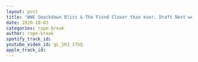 ```yaml
---
layout: post
title: "WWE Smackdown Bliss & The Fiend Closer than ever. Draft Next week, Banks wants Bayley for the title"
date: 2020-10-03
categories: rope-break
author: rope-break
spotify_track_id: 
youtube_video_id: gL_SR3_1ThQ
apple_track_id: 
---
```


